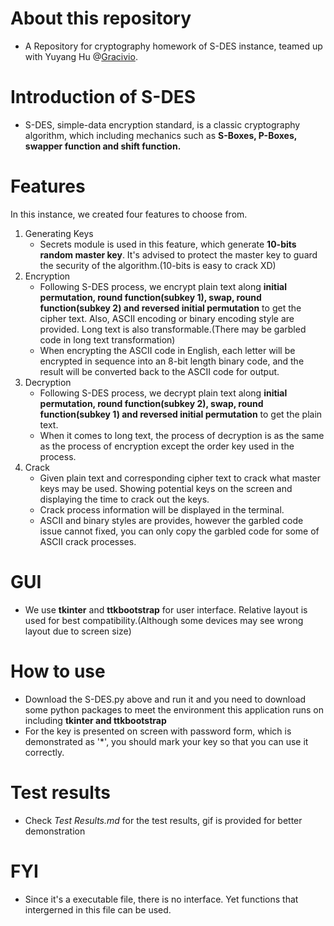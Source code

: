 # About this repository
* A Repository for cryptography homework of S-DES instance, teamed up with Yuyang Hu @[Gracivio](https://github.com/Gracivio).

# Introduction of S-DES
* S-DES, simple-data encryption standard, is a classic cryptography algorithm, which including mechanics such as **S-Boxes, P-Boxes, swapper function and shift function.**

# Features
In this instance, we created four features to choose from.
1. Generating Keys
   * Secrets module is used in this feature, which generate **10-bits random master key**. It's advised to protect the master key to guard the security of the algorithm.(10-bits is easy to crack XD)
2. Encryption
   * Following S-DES process, we encrypt plain text along **initial permutation, round function(subkey 1), swap, round function(subkey 2) and reversed initial permutation** to get the cipher text. Also, ASCII encoding or binary encoding style are provided. Long text is also transformable.(There may be garbled code in long text transformation)
   * When encrypting the ASCII code in English, each letter will be encrypted in sequence into an 8-bit length binary code, and the result will be converted back to the ASCII code for output.
3. Decryption
   * Following S-DES process, we decrypt plain text along **initial permutation, round function(subkey 2), swap, round function(subkey 1) and reversed initial permutation** to get the plain text.
   * When it comes to long text, the process of decryption is as the same as the process of encryption except the order key used in the process.
4. Crack
   * Given plain text and corresponding cipher text to crack what master keys may be used. Showing potential keys on the screen and displaying the time to crack out the keys.
   * Crack process information will be displayed in the terminal.
   * ASCII and binary styles are provides, however the garbled code issue cannot fixed, you can only copy the garbled code for some of ASCII crack processes.

# GUI
* We use **tkinter** and **ttkbootstrap** for user interface. Relative layout is used for best compatibility.(Although some devices may see wrong layout due to screen size)

# How to use
* Download the S-DES.py above and run it and you need to download some python packages to meet the environment this application runs on including **tkinter and ttkbootstrap**
* For the key is presented on screen with password form, which is demonstrated as '*', you should mark your key so that you can use it correctly.

# Test results
* Check *Test Results.md* for the test results, gif is provided for better demonstration

# FYI
* Since it's a executable file, there is no interface. Yet functions that intergerned in this file can be used.
